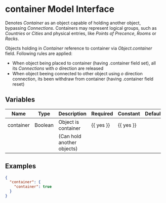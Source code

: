 # container Model Interface

Denotes *Container* as an object capable of holding another object,
bypassing *Connections*. Containers may represent logical groups,
such as *Countries* or *Cities* and physical entries, like
*Points of Precence*, *Rooms* or *Racks*.

Objects holding in *Container* reference to container via *Object.container*
field. Following rules are applied:

* When object being placed to container (having .container field set),
  all its *Connections* with *o* direction are released
* When object beeing connected to other object using *o* direction connection,
  its been withdraw from container (having .container field reset)

## Variables

| Name      | Type    | Description                | Required  | Constant  | Default |
| --------- | ------- | -------------------------- | --------- | --------- | ------- |
| container | Boolean | Object is container        | {{ yes }} | {{ yes }} |         |
|           |         | (Can hold another objects) |           |           |         |

## Examples

```json
{
  "container": {
    "container": true
  }
}
```
